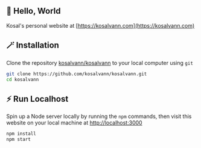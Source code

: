 ## 👋 Hello,  World
Kosal's personal website at [https://kosalvann.com](https://kosalvann.com)

## 🪄 Installation
Clone the repository [kosalvann/kosalvann](https://github.com/kosalvann/kosalvann.git) to your local computer using `git`

```bash
git clone https://github.com/kosalvann/kosalvann.git
cd kosalvann
```

## ⚡️ Run Localhost
Spin up a Node server locally by running the `npm` commands, then visit this website on your local machine at [http://localhost:3000](http://localhost:3000/)

```bash
npm install
npm start
```
